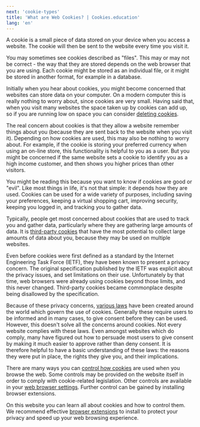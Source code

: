 ```yaml
---
next: 'cookie-types'
title: 'What are Web Cookies? | Cookies.education'
lang: 'en'
---
```


A cookie is a small piece of data stored on your device when you access a website. The cookie will then be sent to the website every time you visit it.

You may sometimes see cookies described as "files". This may or may not be correct - the way that they are stored depends on the web browser that you are using. Each cookie might be stored as an individual file, or it might be stored in another format, for example in a database.

Initially when you hear about cookies, you might become concerned that websites can store data on your computer. On a modern computer this is really nothing to worry about, since cookies are very small. Having said that, when you visit many websites the space taken up by cookies can add up, so if you are running low on space you can consider [deleting cookies](./browser-settings.md).

The real concern about cookies is that they allow a website remember things about you (because they are sent back to the website when you visit it). Depending on how cookies are used, this may also be nothing to worry about. For example, if the cookie is storing your preferred currency when using an on-line store, this functionality is helpful to you as a user. But you might be concerned if the same website sets a cookie to identify you as a high income customer, and then shows you higher prices than other visitors.

You might be reading this because you want to know if cookies are good or "evil". Like most things in life, it's not that simple: it depends how they are used. Cookies can be used for a wide variety of purposes, including saving your preferences, keeping a virtual shopping cart, improving security, keeping you logged in, and tracking you to gather data.

Typically, people get most concerned about cookies that are used to track you and gather data, particularly where they are gathering large amounts of data. It is [third-party cookies](./third-party-cookies.md) that have the most potential to collect large amounts of data about you, because they may be used on multiple websites.

Even before cookies were first defined as a standard by the Internet Engineering Task Force (IETF), they have been known to present a privacy concern. The original specification published by the IETF was explicit about the privacy issues, and set limitations on their use. Unfortunately by that time, web browsers were already using cookies beyond those limits, and this never changed. Third-party cookies became commonplace despite being disallowed by the specification.

Because of these privacy concerns, [various laws](cookie-rights.md) have been created around the world which govern the use of cookies. Generally these require users to be informed and in many cases, to give consent before they can be used. However, this doesn't solve all the concerns around cookies. Not every website complies with these laws. Even amongst websites which do comply, many have figured out how to persuade most users to give consent by making it much easier to approve rather than deny consent. It is therefore helpful to have a basic understanding of these laws:  the reasons they were put in place, the rights they give you, and their implications.

There are many ways you can [control how cookies](./controlling-cookies.md) are used when you browse the web. Some controls may be provided on the website itself in order to comply with cookie-related legislation. Other controls are available in your [web browser settings](./browser-settings.md). Further control can be gained by installing browser extensions.

On this website you can learn all about cookies and how to control them. We recommend effective [browser extensions](./browser-extensions.md) to install to protect your privacy and speed up your web browsing experience.

